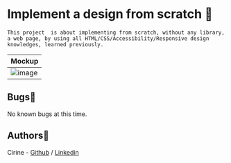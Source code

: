 # Implement a design from scratch 🎉

	This project  is about implementing from scratch, without any library, a web page, by using all HTML/CSS/Accessibility/Responsive design knowledges, learned previously.

| Mockup |
| --- |
|![image](https://i.imgur.com/vxlPj96.jpg)|

## Bugs🐞
No known bugs at this time. 

## Authors📜

Cirine - [Github](https://github.com/Cirine92) / [Linkedin](https://www.linkedin.com/in/cirine-sassi-30a546146/)
